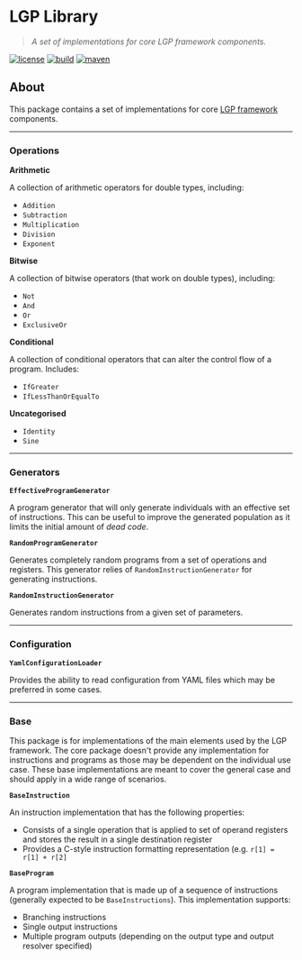 # LGP Library

> *A set of implementations for core LGP framework components.*

[![license][license-image]][license-url]
[![build][build-image]][build-url]
[![maven][maven-image]][maven-url]

## About

This package contains a set of implementations for core [LGP framework](https://github.com/JedS6391/LGP) components.

---

### Operations
  
**Arithmetic** 

A collection of arithmetic operators for double types, including:

- `Addition`
- `Subtraction`
- `Multiplication`
- `Division`
- `Exponent`

**Bitwise**
 
 A collection of bitwise operators (that work on double types), including:
 
- `Not`
- `And`
- `Or`
- `ExclusiveOr`

**Conditional**

A collection of conditional operators that can alter the control flow of a program. Includes:

- `IfGreater`
- `IfLessThanOrEqualTo`

**Uncategorised**

- `Identity`
- `Sine`

---

### Generators

**`EffectiveProgramGenerator`**

A program generator that will only generate individuals with an effective set of instructions. This can be useful to improve the generated population as it limits the initial amount of *dead code*.

**`RandomProgramGenerator`**

Generates completely random programs from a set of operations and registers. This generator relies of `RandomInstructionGenerator` for generating instructions.


**`RandomInstructionGenerator`**

Generates random instructions from a given set of parameters.

---

### Configuration
 
 **`YamlConfigurationLoader`**

Provides the ability to read configuration from YAML files which may be preferred in some cases.
 
 ---
 
### Base

This package is for implementations of the main elements used by the LGP framework. The core package doesn't provide any implementation for instructions and programs as those may be dependent on the individual use case. These base implementations are meant to cover the general case and should apply in a wide range of scenarios.

**`BaseInstruction`**

An instruction implementation that has the following properties:

- Consists of a single operation that is applied to set of operand registers and stores the result in a single destination register
- Provides a C-style instruction formatting representation (e.g. `r[1] = r[1] + r[2]`
 
**`BaseProgram`**

A program implementation that is made up of a sequence of instructions (generally expected to be `BaseInstructions`). This implementation supports:

- Branching instructions
- Single output instructions
- Multiple program outputs (depending on the output type and output resolver specified)

[license-image]: https://img.shields.io/github/license/mashape/apistatus.svg?style=flat
[license-url]: https://github.com/JedS6391/LGP/blob/master/LICENSE
[build-image]: https://img.shields.io/github/workflow/status/JedS6391/LGP/Release
[build-url]: https://github.com/JedS6391/LGP/actions/workflows/release.yml
[maven-image]: https://img.shields.io/maven-central/v/nz.co.jedsimson.lgp/lib.svg?label=lib&style=flat
[maven-url]: https://search.maven.org/search?q=g:%22nz.co.jedsimson.lgp%22%20AND%20a:%22lib%22